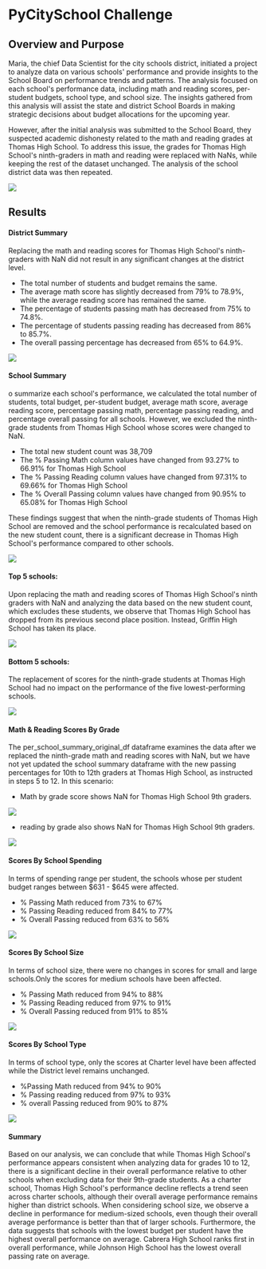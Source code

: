 # PyCitySchool Challenge

## Overview and Purpose
Maria, the chief Data Scientist for the city schools district, initiated a project to analyze data on various schools' performance and provide insights to the School Board on performance trends and patterns. The analysis focused on each school's performance data, including math and reading scores, per-student budgets, school type, and school size. The insights gathered from this analysis will assist the state and district School Boards in making strategic decisions about budget allocations for the upcoming year.

However, after the initial analysis was submitted to the School Board, they suspected academic dishonesty related to the math and reading grades at Thomas High School. To address this issue, the grades for Thomas High School's ninth-graders in math and reading were replaced with NaNs, while keeping the rest of the dataset unchanged. The analysis of the school district data was then repeated.

![ ](Reports/NaN_scores.JPG)


## Results

#### District Summary
Replacing the math and reading scores for Thomas High School's ninth-graders with NaN did not result in any significant changes at the district level. 

- The total number of students and budget remains the same.
- The average math score has slightly decreased from 79% to 78.9%, while the average reading score has remained the same.
- The percentage of students passing math has decreased from 75% to 74.8%.
- The percentage of students passing reading has decreased from 86% to 85.7%. 
- The overall passing percentage has decreased from 65% to 64.9%.

![ ](Reports/district_summary.JPG)


#### School Summary
o summarize each school's performance, we calculated the total number of students, total budget, per-student budget, average math score, average reading score, percentage passing math, percentage passing reading, and percentage overall passing for all schools. However, we excluded the ninth-grade students from Thomas High School whose scores were changed to NaN.

- The total new student count was 38,709
- The % Passing Math column values have changed from 93.27% to 66.91% for Thomas High School
- The % Passing Reading column values have changed from 97.31% to 69.66% for Thomas High School
- The % Overall Passing column values have changed from 90.95% to 65.08% for Thomas High School

These findings suggest that when the ninth-grade students of Thomas High School are removed and the school performance is recalculated based on the new student count, there is a significant decrease in Thomas High School's performance compared to other schools.

![ ](Reports/school_summary.JPG)

#### Top 5 schools:

Upon replacing the math and reading scores of Thomas High School's ninth graders with NaN and analyzing the data based on the new student count, which excludes these students, we observe that Thomas High School has dropped from its previous second place position. Instead, Griffin High School has taken its place.

![ ](Reports/top_5_schools.JPG)

#### Bottom 5 schools:

The replacement of scores for the ninth-grade students at Thomas High School had no impact on the performance of the five lowest-performing schools.

![ ](Reports/botton_5_schools.JPG)

#### Math & Reading Scores By Grade

The per_school_summary_original_df dataframe examines the data after we replaced the ninth-grade math and reading scores with NaN, but we have not yet updated the school summary dataframe with the new passing percentages for 10th to 12th graders at Thomas High School, as instructed in steps 5 to 12. In this scenario:

- Math by grade score shows NaN for Thomas High School 9th graders.

![ ](Reports/math_by_grade.JPG)

- reading by grade also shows NaN for Thomas High School 9th graders.

![ ](Reports/reading_by_grade.JPG)

#### Scores By School Spending

In terms of spending range per student, the schools whose per student budget ranges between $631 - $645 were affected.

- % Passing Math reduced from 73% to 67% 
- % Passing Reading reduced from 84% to 77% 
- % Overall Passing reduced from 63% to 56%

![ ](images/spending_range.JPG)

#### Scores By School Size

In terms of school size, there were no changes in scores for small and large schools.Only the scores for medium schools have been affected.

- % Passing Math reduced from 94% to 88%
- % Passing Reading reduced from 97% to 91% 
- % Overall Passing reduced from 91% to 85%

![ ](Reports/school_size.JPG)

#### Scores By School Type

In terms of school type, only the scores at Charter level have been affected while the District level remains unchanged.

- %Passing Math reduced from 94% to 90%
- % Passing reading reduced from 97% to 93%
- % overall Passing reduced from 90% to 87%

![ ](Reports/school_type.JPG)

#### Summary

Based on our analysis, we can conclude that while Thomas High School's performance appears consistent when analyzing data for grades 10 to 12, there is a significant decline in their overall performance relative to other schools when excluding data for their 9th-grade students. As a charter school, Thomas High School's performance decline reflects a trend seen across charter schools, although their overall average performance remains higher than district schools. When considering school size, we observe a decline in performance for medium-sized schools, even though their overall average performance is better than that of larger schools. Furthermore, the data suggests that schools with the lowest budget per student have the highest overall performance on average. Cabrera High School ranks first in overall performance, while Johnson High School has the lowest overall passing rate on average.





